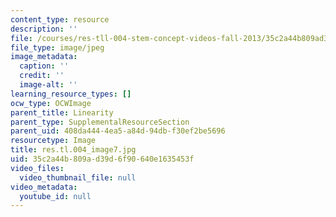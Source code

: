 ```yaml
---
content_type: resource
description: ''
file: /courses/res-tll-004-stem-concept-videos-fall-2013/35c2a44b809ad39d6f90640e1635453f_res.tl.004_image7.jpg
file_type: image/jpeg
image_metadata:
  caption: ''
  credit: ''
  image-alt: ''
learning_resource_types: []
ocw_type: OCWImage
parent_title: Linearity
parent_type: SupplementalResourceSection
parent_uid: 408da444-4ea5-a84d-94db-f30ef2be5696
resourcetype: Image
title: res.tl.004_image7.jpg
uid: 35c2a44b-809a-d39d-6f90-640e1635453f
video_files:
  video_thumbnail_file: null
video_metadata:
  youtube_id: null
---
```

